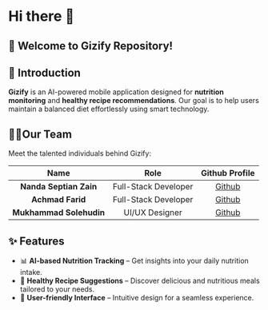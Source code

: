# Hi there 👋

## 🌱 Welcome to Gizify Repository!

## 🚀 Introduction
**Gizify** is an AI-powered mobile application designed for **nutrition monitoring** and **healthy recipe recommendations**. Our goal is to help users maintain a balanced diet effortlessly using smart technology.

## 👨‍💻Our Team
Meet the talented individuals behind Gizify:

|          Name            |        Role            |                  Github Profile           |
| :--------------------:   | :----------------:     | :---------------------------------------: |
| **Nanda Septian Zain**   | Full-Stack Developer   | [Github](https://github.com/zeiynz)       |
| **Achmad Farid**         | Full-Stack Developer   | [Github](https://github.com/Achmad-Farid) |
| **Mukhammad Solehudin**  | UI/UX Designer         | [Github](https://github.com/kajisoleh)    |

## ✨ Features
- 📊 **AI-based Nutrition Tracking** – Get insights into your daily nutrition intake.
- 🥗 **Healthy Recipe Suggestions** – Discover delicious and nutritious meals tailored to your needs.
- 📱 **User-friendly Interface** – Intuitive design for a seamless experience.
